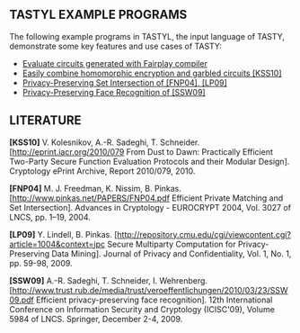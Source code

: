 TASTYL EXAMPLE PROGRAMS
---
The following example programs in TASTYL, the input language of TASTY, demonstrate some key features and use cases of TASTY:

 * [Evaluate circuits generated with Fairplay compiler](https://github.com/encryptogroup/tasty/blob/master/tastyl/examples/fairplay_circuit.py)
 * [Easily combine homomorphic encryption and garbled circuits [KSS10]](https://github.com/encryptogroup/tasty/blob/master/tastyl/examples/reference.py)
 * [Privacy-Preserving Set Intersection of [FNP04], [LP09]](https://github.com/encryptogroup/tasty/blob/master/tastyl/examples/set_intersection.py)
 * [Privacy-Preserving Face Recognition of [SSW09]](https://github.com/encryptogroup/tasty/blob/master/tastyl/examples/face_recognition.py)

LITERATURE
---

**[KSS10]** V. Kolesnikov, A.-R. Sadeghi, T. Schneider. [http://eprint.iacr.org/2010/079 From Dust to Dawn: Practically Efficient Two-Party Secure Function Evaluation Protocols and their Modular Design]. Cryptology ePrint Archive, Report 2010/079, 2010.

**[FNP04]** M. J. Freedman, K. Nissim, B. Pinkas. [http://www.pinkas.net/PAPERS/FNP04.pdf Efficient Private Matching and Set Intersection]. Advances in Cryptology - EUROCRYPT 2004, Vol. 3027 of LNCS, pp. 1–19, 2004.

**[LP09]** Y. Lindell, B. Pinkas. [http://repository.cmu.edu/cgi/viewcontent.cgi?article=1004&context=jpc Secure Multiparty Computation for Privacy-Preserving Data Mining]. Journal of Privacy and Confidentiality, Vol. 1, No. 1, pp. 59-98, 2009.

**[SSW09]** A.-R. Sadeghi, T. Schneider, I. Wehrenberg. [http://www.trust.rub.de/media/trust/veroeffentlichungen/2010/03/23/SSW09.pdf Efficient privacy-preserving face recognition]. 12th International Conference on Information Security and Cryptology (ICISC'09), Volume 5984 of LNCS. Springer, December 2-4, 2009.
